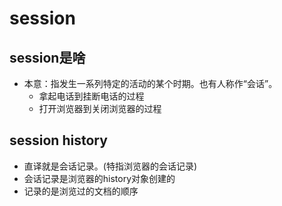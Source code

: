 # session

## session是啥
- 本意：指发生一系列特定的活动的某个时期。也有人称作“会话”。
  - 拿起电话到挂断电话的过程
  - 打开浏览器到关闭浏览器的过程

## session history
- 直译就是会话记录。(特指浏览器的会话记录)
- 会话记录是浏览器的history对象创建的
- 记录的是浏览过的文档的顺序
